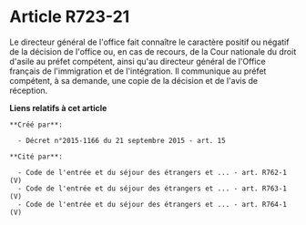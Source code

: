 # Article R723-21

Le directeur général de l'office fait connaître le caractère positif ou négatif de la décision de l'office ou, en cas de
recours, de la Cour nationale du droit d'asile au préfet compétent, ainsi qu'au directeur général de l'Office français de
l'immigration et de l'intégration. Il communique au préfet compétent, à sa demande, une copie de la décision et de l'avis de
réception.

**Liens relatifs à cet article**

	**Créé par**:

	  - Décret n°2015-1166 du 21 septembre 2015 - art. 15

	**Cité par**:

	  - Code de l'entrée et du séjour des étrangers et ... - art. R762-1 (V)
	  - Code de l'entrée et du séjour des étrangers et ... - art. R763-1 (V)
	  - Code de l'entrée et du séjour des étrangers et ... - art. R764-1 (V)
